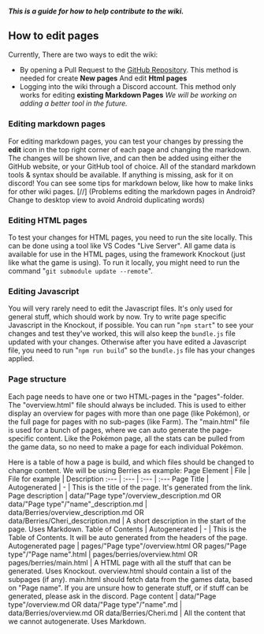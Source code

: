 ##### This is a guide for how to help contribute to the wiki.

## How to edit pages
Currently, There are two ways to edit the wiki:
* By opening a Pull Request to the [GitHub Repository](https://github.com/pokeclicker/pokeclicker-wiki). This method is needed for create **New pages** And edit **Html pages**
* Logging into the wiki through a Discord account. This method only works for editing **existing Markdown Pages**
*We will be working on adding a better tool in the future.*

### Editing markdown pages
For editing markdown pages, you can test your changes by pressing the **edit** icon in the top right corner of each page and changing the markdown.
The changes will be shown live, and can then be added using either the GitHub website, or your GitHub tool of choice.
All of the standard markdown tools & syntax should be available. If anything is missing, ask for it on discord!
You can see some tips for markdown below, like how to make links for other wiki pages.
[//] (Problems editing the markdown pages in Android? Change to desktop view to avoid Android duplicating words)

### Editing HTML pages
To test your changes for HTML pages, you need to run the site locally. This can be done using a tool like VS Codes "Live Server".
All game data is available for use in the HTML pages, using the framework Knockout (just like what the game is using).
To run it locally, you might need to run the command "`git submodule update --remote`".

### Editing Javascript
You will very rarely need to edit the Javascript files. It's only used for general stuff, which should work by now.
Try to write page specific Javascript in the Knockout, if possible.
You can run "`npm start`" to see your changes and test they've worked, this will also keep the `bundle.js` file updated with your changes.
Otherwise after you have edited a Javascript file, you need to run "`npm run build`" so the `bundle.js` file has your changes applied.

### Page structure
Each page needs to have one or two HTML-pages in the "pages"-folder. The "overview.html" file should always be included. This is used to either display an overview for pages with more than one page (like Pokémon), or the full page for pages with no sub-pages (like Farm).
The "main.html" file is used for a bunch of pages, where we can auto generate the page-specific content. Like the Pokémon page, all the stats can be pulled from the game data, so no need to make a page for each individual Pokémon.

Here is a table of how a page is build, and which files should be changed to change content. We will be using Berries as example:
Page Element | File | File for example | Description
:--- | :--- | :--- | :---
Page Title | Autogenerated | - | This is the title of the page. It's generated from the link.
Page description | data/"Page type"/overview_description.md OR data/"Page type"/"name"_description.md | data/Berries/overview_description.md OR data/Berries/Cheri_description.md | A short description in the start of the page. Uses Markdown.
Table of Contents | Autogenerated | - | This is the Table of Contents. It will be auto generated from the headers of the page.
Autogenerated page | pages/"Page type"/overview.html OR pages/"Page type"/"Page name".html | pages/berries/overview.html OR pages/berries/main.html | A HTML page with all the stuff that can be generated. Uses Knockout. overview.html should contain a list of the subpages (if any). main.html should fetch data from the games data, based on "Page name". If you are unsure how to generate stuff, or if stuff can be generated, please ask in the discord.
Page content | data/"Page type"/overview.md OR data/"Page type"/"name".md | data/Berries/overview.md OR data/Berries/Cheri.md | All the content that we cannot autogenerate. Uses Markdown.